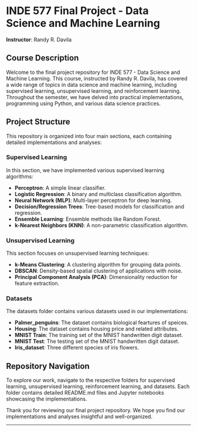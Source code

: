 # INDE 577 Final Project - Data Science and Machine Learning

**Instructor**: Randy R. Davila

## Course Description

Welcome to the final project repository for INDE 577 - Data Science and Machine Learning. This course, instructed by Randy R. Davila, has covered a wide range of topics in data science and machine learning, including supervised learning, unsupervised learning, and reinforcement learning. Throughout the semester, we have delved into practical implementations, programming using Python, and various data science practices.

## Project Structure

This repository is organized into four main sections, each containing detailed implementations and analyses:

### Supervised Learning

In this section, we have implemented various supervised learning algorithms:

- **Perceptron**: A simple linear classifier.
- **Logistic Regression**: A binary and multiclass classification algorithm.
- **Neural Network (MLP)**: Multi-layer perceptron for deep learning.
- **Decision/Regression Trees**: Tree-based models for classification and regression.
- **Ensemble Learning**: Ensemble methods like Random Forest.
- **k-Nearest Neighbors (KNN)**: A non-parametric classification algorithm.

### Unsupervised Learning

This section focuses on unsupervised learning techniques:

- **k-Means Clustering**: A clustering algorithm for grouping data points.
- **DBSCAN**: Density-based spatial clustering of applications with noise.
- **Principal Component Analysis (PCA)**: Dimensionality reduction for feature extraction.

### Datasets

The datasets folder contains various datasets used in our implementations:

- **Palmer_penguins**: The dataset contains biological feartures of speices.
- **Housing**: The dataset contains housing price and related attributes.
- **MNIST Train**: The training set of the MNIST handwritten digit dataset.
- **MNIST Test**: The testing set of the MNIST handwritten digit dataset.
- **Iris_dataset**: Three different species of iris flowers.

## Repository Navigation

To explore our work, navigate to the respective folders for supervised learning, unsupervised learning, reinforcement learning, and datasets. Each folder contains detailed README.md files and Jupyter notebooks showcasing the implementations.

Thank you for reviewing our final project repository. We hope you find our implementations and analyses insightful and well-organized.

---







 
 
